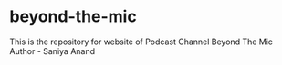 # beyond-the-mic
This is the repository for website of Podcast Channel Beyond The Mic
<br>
Author - Saniya Anand
